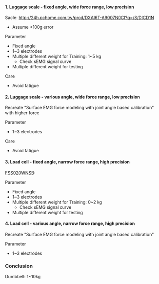 #### 1. Luggage scale - fixed angle, wide force range, low precision

Sacle: http://24h.pchome.com.tw/prod/DXAI6T-A9007N0CI?q=/S/DICD1N
* Assume <100g error

Parameter
* Fixed angle
* 1~3 electrodes
* Multiple different weight for Training: 1~5 kg
    * Check sEMG signal curve
* Multiple different weight for testing

Care
* Avoid fatigue


#### 2. Luggage scale - various angle, wide force range, low precision

Recreate "Surface EMG force modeling with joint angle based calibration" with higher force

Parameter
* 1~3 electrodes

Care
* Avoid fatigue


#### 3. Load cell - fixed angle, narrow force range, high precision

[FSS020WNSB](http://www.icshopping.com.tw/368030200174/368030200174.pdf):

Parameter
* Fixed angle
* 1~3 electrodes
* Multiple different weight for Training: 0~2 kg
    * Check sEMG signal curve
* Multiple different weight for testing



#### 4. Load cell - various angle, narrow force range, high precision

Recreate "Surface EMG force modeling with joint angle based calibration"

Parameter
* 1~3 electrodes


### Conclusion

Dumbbell: 1~10kg
